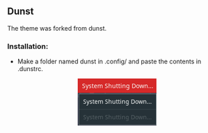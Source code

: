 ## Dunst

The theme was forked from dunst.

### Installation:

- Make a folder named dunst in .config/ and paste the contents in .dunstrc.

<p align="center">
   <img src="./screenshots/dunst.png"  title="dunst">
</p>
